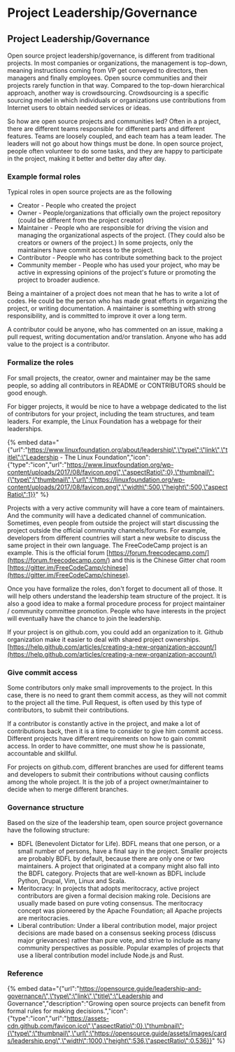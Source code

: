 # Project Leadership/Governance

## Project Leadership/Governance

Open source project leadership/governance, is different from traditional projects. In most companies or organizations, the management is top-down, meaning instructions coming from VP get conveyed to directors, then managers and finally employees. Open source communities and their projects rarely function in that way. Compared to the top-down hierarchical approach, another way is crowdsourcing. Crowdsourcing is a specific sourcing model in which individuals or organizations use contributions from Internet users to obtain needed services or ideas.

So how are open source projects and communities led? Often in a project, there are different teams responsible for different parts and different features. Teams are loosely coupled, and each team has a team leader. The leaders will not go about how things must be done. In open source project, people often volunteer to do some tasks, and they are happy to participate in the project, making it better and better day after day.

### Example formal roles

Typical roles in open source projects are as the following

* Creator - People who created the project 
* Owner - People/organizations that officially own the project repository \(could be different from the project creator\) 
* Maintainer - People who are responsible for driving the vision and managing the organizational aspects of the project. \(They could also be creators or owners of the project.\) In some projects, only the maintainers have commit access to the project. 
* Contributor - People who has contribute something back to the project 
* Community member - People who has used your project, who may be active in expressing opinions of the project's future or promoting the project to broader audience.

Being a maintainer of a project does not mean that he has to write a lot of codes. He could be the person who has made great efforts in organizing the project, or writing documentation. A maintainer is something with strong responsibility, and is committed to improve it over a long term.

A contributor could be anyone, who has commented on an issue, making a pull request, writing documentation and/or translation. Anyone who has add value to the project is a contributor.

### Formalize the roles

For small projects, the creator, owner and maintainer may be the same people, so adding all contributors in README or CONTRIBUTORS should be good enough.

For bigger projects, it would be nice to have a webpage dedicated to the list of contributors for your project, including the team structures, and team leaders. For example, the Linux Foundation has a webpage for their leaderships.

{% embed data="{\"url\":\"https://www.linuxfoundation.org/about/leadership\",\"type\":\"link\",\"title\":\"Leadership - The Linux Foundation\",\"icon\":{\"type\":\"icon\",\"url\":\"https://www.linuxfoundation.org/wp-content/uploads/2017/08/favicon.png\",\"aspectRatio\":0},\"thumbnail\":{\"type\":\"thumbnail\",\"url\":\"https://linuxfoundation.org/wp-content/uploads/2017/08/favicon.png\",\"width\":500,\"height\":500,\"aspectRatio\":1}}" %}

Projects with a very active community will have a core team of maintainers. And the community will have a dedicated channel of communication. Sometimes, even people from outside the project will start discussing the project outside the official community channels/forums. For example, developers from different countries will start a new website to discuss the same project in their own language. The FreeCodeCamp project is an example. This is the official forum [https://forum.freecodecamp.com/](https://forum.freecodecamp.com/) and this is the Chinese Gitter chat room [https://gitter.im/FreeCodeCamp/chinese](https://gitter.im/FreeCodeCamp/chinese).

Once you have formalize the roles, don't forget to document all of those. It will help others understand the leadership team structure of the project. It is also a good idea to make a formal procedure process for project maintainer / community committee promotion. People who have interests in the project will eventually have the chance to join the leadership.

If your project is on github.com, you could add an organization to it. Github organization make it easier to deal with shared project ownerships. [https://help.github.com/articles/creating-a-new-organization-account/](https://help.github.com/articles/creating-a-new-organization-account/)

### Give commit access

Some contributors only make small improvements to the project. In this case, there is no need to grant them commit access, as they will not commit to the project all the time. Pull Request, is often used by this type of contributors, to submit their contributions.

If a contributor is constantly active in the project, and make a lot of contributions back, then it is a time to consider to give him commit access. Different projects have different requirements on how to gain commit access. In order to have committer, one must show he is passionate, accountable and skillful.

For projects on github.com, different branches are used for different teams and developers to submit their contributions without causing conflicts among the whole project. It is the job of a project owner/maintainer to decide when to merge different branches.

### Governance structure

Based on the size of the leadership team, open source project governance have the following structure:

* BDFL \(Benevolent Dictator for Life\). BDFL means that one person, or a small number of persons, have a final say in the project. Smaller projects are probably BDFL by default, because there are only one or two maintainers. A project that originated at a company might also fall into the BDFL category. Projects that are well-known as BDFL include Python, Drupal, Vim, Linux and Scala. 
* Meritocracy: In projects that adopts meritocracy, active project contributors are given a formal decision making role. Decisions are usually made based on pure voting consensus. The meritocracy concept was pioneered by the Apache Foundation; all Apache projects are meritocracies. 
* Liberal contribution: Under a liberal contribution model, major project decisions are made based on a consensus seeking process \(discuss major grievances\) rather than pure vote, and strive to include as many community perspectives as possible. Popular examples of projects that use a liberal contribution model include Node.js and Rust.

### Reference

{% embed data="{\"url\":\"https://opensource.guide/leadership-and-governance/\",\"type\":\"link\",\"title\":\"Leadership and Governance\",\"description\":\"Growing open source projects can benefit from formal rules for making decisions.\",\"icon\":{\"type\":\"icon\",\"url\":\"https://assets-cdn.github.com/favicon.ico\",\"aspectRatio\":0},\"thumbnail\":{\"type\":\"thumbnail\",\"url\":\"https://opensource.guide/assets/images/cards/leadership.png\",\"width\":1000,\"height\":536,\"aspectRatio\":0.536}}" %}





